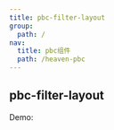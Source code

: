 ```yaml
---
title: pbc-filter-layout
group:
  path: /
nav:
  title: pbc组件
  path: /heaven-pbc
---
```


## pbc-filter-layout

Demo:
<code src="./demo/index.tsx"></code>
